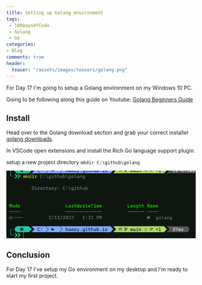 ```yaml
---
title: Setting up Golang environment
tags:
 - 100DaysOfCode
 - Golang
 - Go
categories:
- Blog
comments: true
header:
  teaser: "/assets/images/teasers/golang.png"
---
```


For Day 17 I'm going to setup a Golang environment on my Windows 10 PC.

Going to be following along this guide on Youtube: [Golang Beginners Guide](https://www.youtube.com/watch?v=P8Jx3f01igA)

## Install

Head over to the Golang download section and grab your correct installer [golang downloads](https://go.dev/dl/).  

In VSCode open extensions and install the Rich Go language support plugin.

setup a new project directory `mkdir C:\github\golang`

![Picture](/assets/posts/golang.png)

## Conclusion

For Day 17 I've setup my Go environment on my desktop and I'm ready to start my first project.